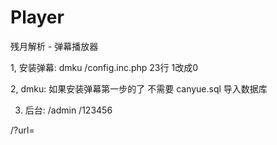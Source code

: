 # Player

残月解析 -  弹幕播放器

1, 安装弹幕:  dmku  /config.inc.php  23行 1改成0

2, dmku: 如果安装弹幕第一步的了   不需要 canyue.sql 导入数据库

3. 后台:  /admin  /123456

/?url=
